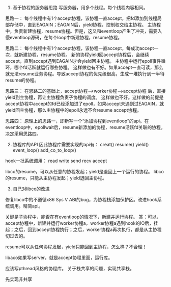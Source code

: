 1. 基于协程的服务器思路
写服务器，用多个线程。每个线程内容相同。

思路一：
每个线程中有1个accept协程，该协程一直accept，把fd添加到线程局部存储中，直到EAGAIN；EAGAIN后，yield协程，控制权交给主协程。
主协程中，负责新建协程，resume协程。但是，这又和eventloop产生了冲突，需要入侵eventloop源码，在每个loop中新建协程，resume协程。

思路二：
每个线程中有1个accept协程，该协程一直accept，每成功accept一次，就新建协程，resume协程。
新的协程yield回accept协程后，会继续accept，直到accept遇到EAGAIN才会yield回主协程。
主协程中运行epoll事件循环，哪个fd活跃就运行哪些协程。
这样做也有不好。如果accept一直可读，那么就无法resume业务协程。导致accept协程的优先级很高，生成一堆执行到一半待resume的协程。


思路三：
在思路二的基础上，accept协程-->worker协程-->accept协程 后，直接yield到主协程，再让主协程负责子协程的调度。
这样做也不好。这样做的前提是accept协程中accept的fd已经添加进了epoll，如果accept未遇到过EAGAIN，就yield回主协程，那么主协程中的epoll永远不会resume accept协程。


思路四：
原理上的思路一，即新写一个“添加协程到eventloop”的api。在eventloop中，epollwait后，resume新添加的协程，resume活跃fd关联的协程。
决定采用思路四。


2. 协程库的API
因此协程库需要实现的api有：
creat()
resume()
yield()
event_loop()
add_co_to_loop()

hook一批系统调用：
read
write
send
recv
accept


libco的resume，可以从任意的协程发起；yield是退回上一个运行的协程。
libco的resume，只能从主协程发起；yield退回主协程。

3. 自己对libco的改进

修复libco中的不遵循x86 Sys V ABI的bug，为协程栈添加保护区。改进hook系统调用。精简api。

关键是子协程中，能否在有eventloop的情况下，新建并运行协程。
答：可以，accept协程中，新建并运行worker协程a，worker协程a遇到hook的IO后，挂起；之后，回到accept协程执行；之后，worker协程a再次执行，都是从主协程切过去的。



resume可以从任何协程发起，yield只能回到主协程，怎么样？不合理！


libaco如果写server，就是accept协程里面，运行库。



应该写pthread风格的协程库。
关于栈共享的问题，实现共享栈。


先实现非共享



